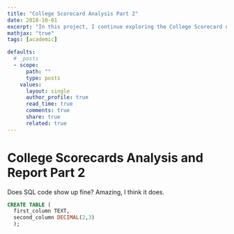 ```yaml
---
title: "College Scorecard Analysis Part 2"
date: 2018-10-01
excerpt: "In this project, I continue exploring the College Scorecard dataset and examine it for interesting patterns, trends, and insights."
mathjax: "true"
tags: [academic]

defaults:
  # _posts
  - scope:
      path: ""
      type: posts
    values:
      layout: single
      author_profile: true
      read_time: true
      comments: true
      share: true
      related: true
---
```


# College Scorecards Analysis and Report Part 2

Does SQL code show up fine? Amazing, I think it does.
```SQL
CREATE TABLE (
  first_column TEXT,
  second_column DECIMAL(2,3)
  );
```
